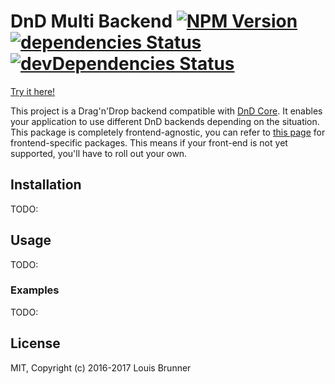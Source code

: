 # DnD Multi Backend [![NPM Version][npm-image]][npm-url] [![dependencies Status][deps-image]][deps-url] [![devDependencies Status][deps-dev-image]][deps-dev-url]

[Try it here!](https://louisbrunner.github.io/dnd-multi-backend/agnostic)

This project is a Drag'n'Drop backend compatible with [DnD Core](https://github.com/gaearon/dnd-core).
It enables your application to use different DnD backends depending on the situation. This package is completely frontend-agnostic, you can refer to [this page](https://github.com/LouisBrunner/dnd-multi-backend) for frontend-specific packages. This means if your front-end is not yet supported, you'll have to roll out your own.

## Installation

TODO:


## Usage

TODO:


### Examples

TODO:


## License

MIT, Copyright (c) 2016-2017 Louis Brunner



[npm-image]: https://img.shields.io/npm/v/dnd-multi-backend.svg
[npm-url]: https://npmjs.org/package/dnd-multi-backend
[deps-image]: https://david-dm.org/louisbrunner/dnd-multi-backend/status.svg
[deps-url]: https://david-dm.org/louisbrunner/dnd-multi-backend
[deps-dev-image]: https://david-dm.org/louisbrunner/dnd-multi-backend/dev-status.svg
[deps-dev-url]: https://david-dm.org/louisbrunner/dnd-multi-backend?type=dev
